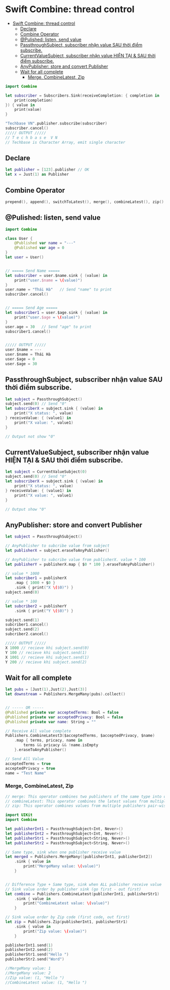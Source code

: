 # Swift Combine: thread control

- [Swift Combine: thread control](#swift-combine-thread-control)
  - [Declare](#declare)
  - [Combine Operator](#combine-operator)
  - [@Pulished: listen, send value](#pulished-listen-send-value)
  - [PassthroughSubject, subscriber nhận value SAU thời điểm subscribe.](#passthroughsubject-subscriber-nhận-value-sau-thời-điểm-subscribe)
  - [CurrentValueSubject, subscriber nhận value HIỆN TẠI \& SAU thời điểm subscribe.](#currentvaluesubject-subscriber-nhận-value-hiện-tại--sau-thời-điểm-subscribe)
  - [AnyPublisher: store and convert Publisher](#anypublisher-store-and-convert-publisher)
  - [Wait for all complete](#wait-for-all-complete)
    - [Merge, CombineLatest, Zip](#merge-combinelatest-zip)


```swift
import Combine

let subscriber = Subscribers.Sink(receiveCompletion: { completion in
    print(completion)
}) { value in
    print(value)
}

"Techbase VN".publisher.subscribe(subscriber) 
subscriber.cancel()
///// OUTPUT /////
// T e c h b a s e  V N
// Techbase is Character Array, emit single character
```

## Declare

```swift
let publisher = [123].publisher // OK
let x = Just(1) as Publisher
```

## Combine Operator

```swift
prepend(), append(), switchToLatest(), merge(), combineLatest(), zip()
```

## @Pulished: listen, send value

```swift
import Combine

class User {
    @Published var name = "---" 
    @Published var age = 0
}
let user = User()


// ===== Send Name =====
let subscriber = user.$name.sink { (value) in 
    print("user.$name = \(value)")
}
user.name = "Thái Hà"   // Send "name" to print
subscriber.cancel()


// ===== Send Age =====
let subscriber1 = user.$age.sink { (value) in 
    print("user.$age = \(value)")
}
user.age = 30   // Send "age" to print
subscriber1.cancel()


///// OUTPUT ///// 
user.$name = --- 
user.$name = Thái Hà 
user.$age = 0 
user.$age = 30
```

## PassthroughSubject, subscriber nhận value SAU thời điểm subscribe.

```swift
let subject = PassthroughSubject()
subject.send(0) // Send "0"
let subscriberX = subject.sink { (value) in 
    print("X status: ", value)
} receiveValue: { (value1) in 
    print("X value: ", value1)
}

// Output not show "0"
```

## CurrentValueSubject, subscriber nhận value HIỆN TẠI & SAU thời điểm subscribe.

```swift
let subject = CurrentValueSubject(0)
subject.send(0) // Send "0"
let subscriberX = subject.sink { (value) in 
    print("X status: ", value)
} receiveValue: { (value1) in 
    print("X value: ", value1)
}

// Output show "0"
```

## AnyPublisher: store and convert Publisher

```swift
let subject = PassthroughSubject() 

// AnyPublisher to subcribe value from subject
let publisherX = subject.eraseToAnyPublisher()

// AnyPublisher to subcribe value from publisherX. value * 100
let publisherY = publisherX.map { $0 * 100 }.eraseToAnyPublisher()

// value * 1000
let subcriber1 = publisherX
    .map { 1000 + $0 }
    .sink { print("X \($0)") }
subject.send(0)

// value * 100
let subcriber2 = publisherY
    .sink { print("Y \($0)") }

subject.send(1) 
subcriber1.cancel() 
subject.send(2) 
subcriber2.cancel()

///// OUTPUT /////
X 1000 // recieve khi subject.send(0) 
Y 100 // recieve khi subject.send(1) 
X 1001 // recieve khi subject.send(1)
Y 200 // recieve khi subject.send(2)
```

## Wait for all complete

```swift
let pubs = [Just(1),Just(2),Just(3)]
let downstream = Publishers.MergeMany(pubs).collect()


// ----- OR -----
@Published private var acceptedTerms: Bool = false
@Published private var acceptedPrivacy: Bool = false
@Published private var name: String = ""

// Receive All value complete
Publishers.CombineLatest3($acceptedTerms, $acceptedPrivacy, $name)
    .map { terms, pricacy, name in
        terms && pricacy && !name.isEmpty
    }.eraseToAnyPublisher()

// Send All Value
acceptedTerms = true
acceptedPrivacy = true
name = "Test Name"
```

### Merge, CombineLatest, Zip

```swift
// merge: This operator combines two publishers of the same type into one
// combineLatest: This operator combines the latest values from multiple publishers whenever any of them emit a new value
// zip: This operator combines values from multiple publishers pair-wise, emitting a tuple of values when all publishers have emitted a value

import UIKit
import Combine

let publisherInt1 = PassthroughSubject<Int, Never>()
let publisherInt2 = PassthroughSubject<Int, Never>()
let publisherStr1 = PassthroughSubject<String, Never>()
let publisherStr2 = PassthroughSubject<String, Never>()

// Same type, sink when one publisher receive value
let merged = Publishers.MergeMany([publisherInt1, publisherInt2])
    .sink { value in
        print("MergeMany value: \(value)")
    }


// Difference Type + Same type, sink when ALL publisher receive value
// Sink value order by publisher sink (go first - out first)
let combine = Publishers.CombineLatest(publisherInt1, publisherStr1)
    .sink { value in
        print("CombineLatest value: \(value)")
    }

// Sink value order by Zip code (first code, out first)
let zip = Publishers.Zip(publisherInt1, publisherStr1)
    .sink { value in
        print("Zip value: \(value)")
    }

publisherInt1.send(1)
publisherInt2.send(2)
publisherStr1.send("Hello ")
publisherStr2.send("Word")

//MergeMany value: 1
//MergeMany value: 2
//Zip value: (1, "Hello ")
//CombineLatest value: (1, "Hello ")
```

